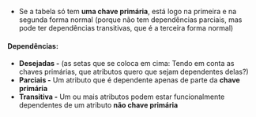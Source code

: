 * Se a tabela só tem **uma chave primária**, está logo na primeira e na segunda forma normal (porque não tem dependências parciais, mas pode ter dependências transitivas, que é a terceira forma normal)

#### Dependências:
* **Desejadas -** (as setas que se coloca em cima: Tendo em conta as chaves primárias, que atributos quero que sejam dependentes delas?)
* **Parciais -** Um atributo que é dependente apenas de parte da **chave primária**
* **Transitiva -** Um ou mais atributos podem estar funcionalmente dependentes de um atributo **não chave primária**